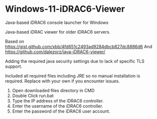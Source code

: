 # Windows-11-iDRAC6-Viewer
Java-based iDRAC6 console launcher for Windows

Java-based iDRAC viewer for older iDRAC6 servers.

Based on https://gist.github.com/xbb/4fd651c2493ad9284dbcb827dc8886d6
And https://github.com/dalezorz/java-iDRAC6-viewer/

Adding the required java security settings due to lack of specific TLS support.

Included all required files including JRE so no manual installation is required. Replace with your own if you encounter issues.

1. Open downloaded files directory in CMD
2. Double Click run.bat
3. Type the IP address of the iDRAC6 controller.
4. Enter the username of the iDRAC6 controller.
5. Enter the password of the iDRAC6 user account.
